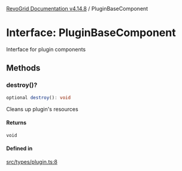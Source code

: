 [RevoGrid Documentation v4.14.8](README.md) / PluginBaseComponent

# Interface: PluginBaseComponent

Interface for plugin components

## Methods

### destroy()?

```ts
optional destroy(): void
```

Cleans up plugin's resources

#### Returns

`void`

#### Defined in

[src/types/plugin.ts:8](https://github.com/revolist/revogrid/blob/e548e2f67dd1ccbf7f1e03dfbe23431ad8065184/src/types/plugin.ts#L8)
